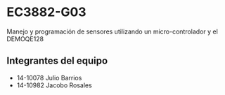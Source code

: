 # EC3882-G03
Manejo y programación de sensores utilizando un micro-controlador y el DEMOQE128

## Integrantes del equipo
* 14-10078 Julio Barrios
* 14-10982 Jacobo Rosales

